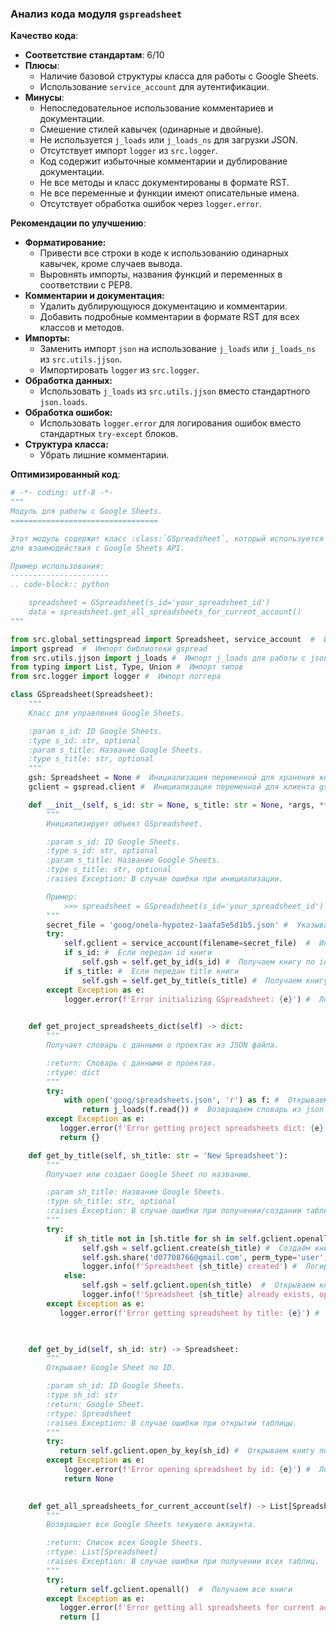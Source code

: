 ### Анализ кода модуля `gspreadsheet`

**Качество кода**:
   - **Соответствие стандартам**: 6/10
   - **Плюсы**:
     - Наличие базовой структуры класса для работы с Google Sheets.
     - Использование `service_account` для аутентификации.
   - **Минусы**:
     - Непоследовательное использование комментариев и документации.
     - Смешение стилей кавычек (одинарные и двойные).
     - Не используется `j_loads` или `j_loads_ns` для загрузки JSON.
     - Отсутствует импорт `logger` из `src.logger`.
     - Код содержит избыточные комментарии и дублирование документации.
     - Не все методы и класс документированы в формате RST.
     - Не все переменные и функции имеют описательные имена.
     - Отсутствует обработка ошибок через `logger.error`.

**Рекомендации по улучшению**:

- **Форматирование:**
   - Привести все строки в коде к использованию одинарных кавычек, кроме случаев вывода.
   - Выровнять импорты, названия функций и переменных в соответствии с PEP8.
- **Комментарии и документация:**
   - Удалить дублирующуюся документацию и комментарии.
   - Добавить подробные комментарии в формате RST для всех классов и методов.
- **Импорты:**
   - Заменить импорт `json` на использование `j_loads` или `j_loads_ns` из `src.utils.jjson`.
   - Импортировать `logger` из `src.logger`.
- **Обработка данных:**
    - Использовать `j_loads` из `src.utils.jjson` вместо стандартного `json.loads`.
- **Обработка ошибок:**
   -  Использовать `logger.error` для логирования ошибок вместо стандартных `try-except` блоков.
- **Структура класса:**
    - Убрать лишние комментарии.

**Оптимизированный код**:

```python
# -*- coding: utf-8 -*-
"""
Модуль для работы с Google Sheets.
=================================

Этот модуль содержит класс :class:`GSpreadsheet`, который используется
для взаимодействия с Google Sheets API.

Пример использования:
----------------------
.. code-block:: python

    spreadsheet = GSpreadsheet(s_id='your_spreadsheet_id')
    data = spreadsheet.get_all_spreadsheets_for_current_account()
"""

from src.global_settingspread import Spreadsheet, service_account  #  Импорт необходимых классов
import gspread  #  Импорт библиотеки gspread
from src.utils.jjson import j_loads #  Импорт j_loads для работы с json
from typing import List, Type, Union #  Импорт типов
from src.logger import logger #  Импорт логгера

class GSpreadsheet(Spreadsheet):
    """
    Класс для управления Google Sheets.

    :param s_id: ID Google Sheets.
    :type s_id: str, optional
    :param s_title: Название Google Sheets.
    :type s_title: str, optional
    """
    gsh: Spreadsheet = None #  Инициализация переменной для хранения книги
    gclient = gspread.client #  Инициализация переменной для клиента gspread

    def __init__(self, s_id: str = None, s_title: str = None, *args, **kwards):
        """
        Инициализирует объект GSpreadsheet.

        :param s_id: ID Google Sheets.
        :type s_id: str, optional
        :param s_title: Название Google Sheets.
        :type s_title: str, optional
        :raises Exception: В случае ошибки при инициализации.

        Пример:
            >>> spreadsheet = GSpreadsheet(s_id='your_spreadsheet_id')
        """
        secret_file = 'goog/onela-hypotez-1aafa5e5d1b5.json' #  Указываем путь к файлу с секретами
        try:
            self.gclient = service_account(filename=secret_file)  #  Инициализируем клиент gspread
            if s_id: #  Если передан id книги
                self.gsh = self.get_by_id(s_id) #  Получаем книгу по id
            if s_title: #  Если передан title книги
                self.gsh = self.get_by_title(s_title) #  Получаем книгу по title
        except Exception as e:
            logger.error(f'Error initializing GSpreadsheet: {e}') #  Логируем ошибку
            

    def get_project_spreadsheets_dict(self) -> dict:
        """
        Получает словарь с данными о проектах из JSON файла.

        :return: Словарь с данными о проектах.
        :rtype: dict
        """
        try:
            with open('goog/spreadsheets.json', 'r') as f: #  Открываем файл
                return j_loads(f.read()) #  Возвращаем словарь из json
        except Exception as e:
           logger.error(f'Error getting project spreadsheets dict: {e}') #  Логируем ошибку
           return {}

    def get_by_title(self, sh_title: str = 'New Spreadsheet'):
        """
        Получает или создает Google Sheet по названию.

        :param sh_title: Название Google Sheets.
        :type sh_title: str, optional
        :raises Exception: В случае ошибки при получении/создании таблицы.
        """
        try:
            if sh_title not in [sh.title for sh in self.gclient.openall()]: #  Проверяем, есть ли книга с таким названием
                self.gsh = self.gclient.create(sh_title) #  Создаём книгу, если её нет
                self.gsh.share('d07708766@gmail.com', perm_type='user', role='writer')  #  Делимся книгой с указанным пользователем
                logger.info(f'Spreadsheet {sh_title} created') #  Логируем успешное создание
            else:
                self.gsh = self.gclient.open(sh_title)  #  Открываем книгу, если она существует
                logger.info(f'Spreadsheet {sh_title} already exists, opened') #  Логируем открытие существующей
        except Exception as e:
           logger.error(f'Error getting spreadsheet by title: {e}') #  Логируем ошибку
           


    def get_by_id(self, sh_id: str) -> Spreadsheet:
        """
        Открывает Google Sheet по ID.

        :param sh_id: ID Google Sheets.
        :type sh_id: str
        :return: Google Sheet.
        :rtype: Spreadsheet
        :raises Exception: В случае ошибки при открытии таблицы.
        """
        try:
           return self.gclient.open_by_key(sh_id) #  Открываем книгу по id
        except Exception as e:
            logger.error(f'Error opening spreadsheet by id: {e}') #  Логируем ошибку
            return None
        

    def get_all_spreadsheets_for_current_account(self) -> List[Spreadsheet]:
        """
        Возвращает все Google Sheets текущего аккаунта.

        :return: Список всех Google Sheets.
        :rtype: List[Spreadsheet]
        :raises Exception: В случае ошибки при получении всех таблиц.
        """
        try:
           return self.gclient.openall()  #  Получаем все книги
        except Exception as e:
           logger.error(f'Error getting all spreadsheets for current account: {e}')  #  Логируем ошибку
           return []